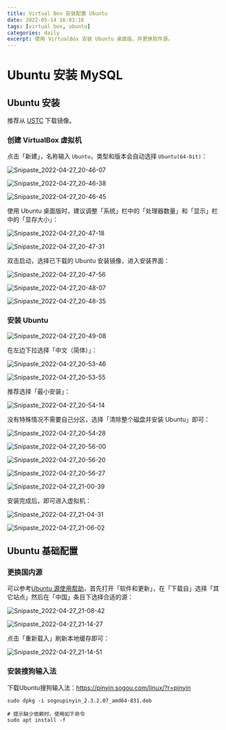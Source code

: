 ```yaml
---
title: Virtual Box 安装配置 Ubuntu
date: 2022-05-14 16:03:16
tags: [virtual box, ubuntu]
categories: daily
excerpt: 使用 VirtualBox 安装 Ubuntu 桌面版，并更换软件源。 
---
```


# Ubuntu 安装 MySQL

## Ubuntu 安装

推荐从 [USTC](https://mirrors.ustc.edu.cn/) 下载镜像。

### 创建 VirtualBox 虚拟机

点击「新建」，名称输入 `Ubuntu`，类型和版本会自动选择 `Ubuntu(64-bit)`：

![Snipaste_2022-04-27_20-46-07](https://cdn.jsdelivr.net/gh/xianglin2020/gallery/202205/213304.png)

![Snipaste_2022-04-27_20-46-38](https://cdn.jsdelivr.net/gh/xianglin2020/gallery/202205/213314.png)

![Snipaste_2022-04-27_20-46-45](https://cdn.jsdelivr.net/gh/xianglin2020/gallery/202205/213322.png)

使用 Ubuntu 桌面版时，建议调整「系统」栏中的「处理器数量」和「显示」栏中的「显存大小」：

![Snipaste_2022-04-27_20-47-18](https://cdn.jsdelivr.net/gh/xianglin2020/gallery/202205/213419.png)

![Snipaste_2022-04-27_20-47-31](https://cdn.jsdelivr.net/gh/xianglin2020/gallery/202205/213426.png)

双击启动，选择已下载的 Ubuntu 安装镜像，进入安装界面：

![Snipaste_2022-04-27_20-47-56](https://cdn.jsdelivr.net/gh/xianglin2020/gallery/202205/213434.png)

![Snipaste_2022-04-27_20-48-07](https://cdn.jsdelivr.net/gh/xianglin2020/gallery/202205/213443.png)

![Snipaste_2022-04-27_20-48-35](https://cdn.jsdelivr.net/gh/xianglin2020/gallery/202205/213451.png)

### 安装 Ubuntu

![Snipaste_2022-04-27_20-49-08](https://cdn.jsdelivr.net/gh/xianglin2020/gallery/202205/213509.png)

在左边下拉选择「中文（简体）」：

![Snipaste_2022-04-27_20-53-46](https://cdn.jsdelivr.net/gh/xianglin2020/gallery/202205/213530.png)

![Snipaste_2022-04-27_20-53-55](https://cdn.jsdelivr.net/gh/xianglin2020/gallery/202205/213546.png)

推荐选择「最小安装」：

![Snipaste_2022-04-27_20-54-14](https://cdn.jsdelivr.net/gh/xianglin2020/gallery/202205/213622.png)

没有特殊情况不需要自己分区，选择「清除整个磁盘并安装 Ubuntu」即可：

![Snipaste_2022-04-27_20-54-28](https://cdn.jsdelivr.net/gh/xianglin2020/gallery/202205/213634.png)

![Snipaste_2022-04-27_20-56-00](https://cdn.jsdelivr.net/gh/xianglin2020/gallery/202205/213643.png)

![Snipaste_2022-04-27_20-56-20](https://cdn.jsdelivr.net/gh/xianglin2020/gallery/202205/213657.png)

![Snipaste_2022-04-27_20-56-27](https://cdn.jsdelivr.net/gh/xianglin2020/gallery/202205/213713.png)

![Snipaste_2022-04-27_21-00-39](https://cdn.jsdelivr.net/gh/xianglin2020/gallery/202205/213722.png)

安装完成后，即可进入虚拟机：

![Snipaste_2022-04-27_21-04-31](https://cdn.jsdelivr.net/gh/xianglin2020/gallery/202205/213733.png)

![Snipaste_2022-04-27_21-06-02](https://cdn.jsdelivr.net/gh/xianglin2020/gallery/202205/213740.png)

## Ubuntu 基础配置

### 更换国内源

可以参考[Ubuntu 源使用帮助](https://mirrors.ustc.edu.cn/help/ubuntu.html)，首先打开「软件和更新」，在「下载自」选择「其它站点」然后在「中国」条目下选择合适的源：

![Snipaste_2022-04-27_21-08-42](https://cdn.jsdelivr.net/gh/xianglin2020/gallery/202205/213803.png)

![Snipaste_2022-04-27_21-14-27](https://cdn.jsdelivr.net/gh/xianglin2020/gallery/202205/213811.png)

点击「重新载入」刷新本地缓存即可：

![Snipaste_2022-04-27_21-14-51](https://cdn.jsdelivr.net/gh/xianglin2020/gallery/202205/213820.png)

### 安装搜狗输入法

下载Ubuntu搜狗输入法：https://pinyin.sogou.com/linux/?r=pinyin

```shell
sudo dpkg -i sogoupinyin_2.3.2.07_amd64-831.deb

# 提示缺少依赖时，使用如下命令
sudo apt install -f
```
